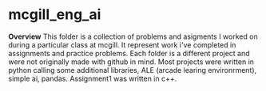 # mcgill_eng_ai
**Overview**
This folder is a collection of problems and asigments I worked on during a particular class at mcgill.  It represent work i've completed in assignments and practice problems.  Each folder is a different project and were not originally made with github in mind.  Most projects were written in python calling some additional libraries, ALE (arcade learing environrment), simple ai, pandas.  Assignment1 was written in c++. 
